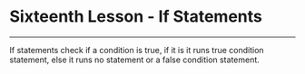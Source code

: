 # Sixteenth Lesson - If Statements
---
If statements check if a condition is true, if it is it runs true condition statement, else it runs no statement or a false condition statement.